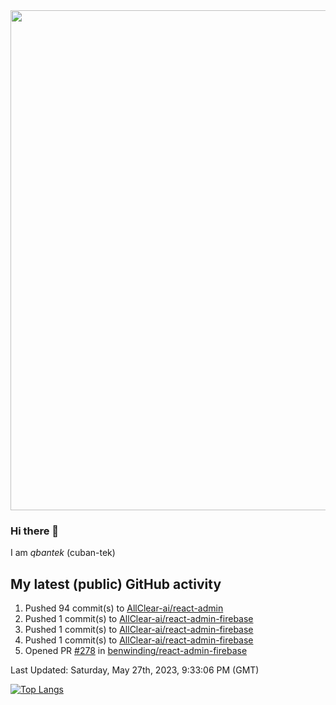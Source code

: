 <img src="https://user-images.githubusercontent.com/1090192/231227350-b13c0797-9e41-42a4-ab5c-d0e234d2a3d2.png" width="800px" />

### Hi there 👋

I am *qbantek* (cuban-tek)

<!--
**qbantek/qbantek** is a ✨ _special_ ✨ repository because its `README.md` (this file) appears on your GitHub profile.

Here are some ideas to get you started:

- 🔭 I’m currently working on ...
- 🌱 I’m currently learning ...
- 👯 I’m looking to collaborate on ...
- 🤔 I’m looking for help with ...
- 💬 Ask me about ...
- 📫 How to reach me: ...
- 😄 Pronouns: ...
- ⚡ Fun fact: ...
-->

## My latest (public) GitHub activity
<!--RECENT_ACTIVITY:start-->
1. Pushed 94 commit(s) to [AllClear-ai/react-admin](https://github.com/AllClear-ai/react-admin)<br>
2. Pushed 1 commit(s) to [AllClear-ai/react-admin-firebase](https://github.com/AllClear-ai/react-admin-firebase)<br>
3. Pushed 1 commit(s) to [AllClear-ai/react-admin-firebase](https://github.com/AllClear-ai/react-admin-firebase)<br>
4. Pushed 1 commit(s) to [AllClear-ai/react-admin-firebase](https://github.com/AllClear-ai/react-admin-firebase)<br>
5. Opened PR [#278](https://github.com/benwinding/react-admin-firebase/pull/278) in [benwinding/react-admin-firebase](https://github.com/benwinding/react-admin-firebase)<br>
<!--RECENT_ACTIVITY:end-->

<!--RECENT_ACTIVITY:last_update-->
Last Updated: Saturday, May 27th, 2023, 9:33:06 PM (GMT)
<!--RECENT_ACTIVITY:last_update_end-->


[![Top Langs](https://github-readme-stats.vercel.app/api/top-langs/?username=qbantek&langs_count=10&hide_progress=true)](https://github.com/anuraghazra/github-readme-stats)
